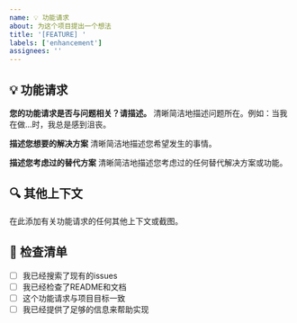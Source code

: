 ```yaml
---
name: 💡 功能请求
about: 为这个项目提出一个想法
title: '[FEATURE] '
labels: ['enhancement']
assignees: ''
---
```


## 💡 功能请求

**您的功能请求是否与问题相关？请描述。**
清晰简洁地描述问题所在。例如：当我在做...时，我总是感到沮丧。

**描述您想要的解决方案**
清晰简洁地描述您希望发生的事情。

**描述您考虑过的替代方案**
清晰简洁地描述您考虑过的任何替代解决方案或功能。

## 🔍 其他上下文

在此添加有关功能请求的任何其他上下文或截图。

## 📝 检查清单

- [ ] 我已经搜索了现有的issues
- [ ] 我已经检查了README和文档
- [ ] 这个功能请求与项目目标一致
- [ ] 我已经提供了足够的信息来帮助实现
